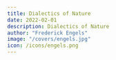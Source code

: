 ```yaml
---
title: Dialectics of Nature
date: 2022-02-01
description: Dialectics of Nature
author: "Frederick Engels"
image: "/covers/engels.jpg"
icon: /icons/engels.png
---
```

